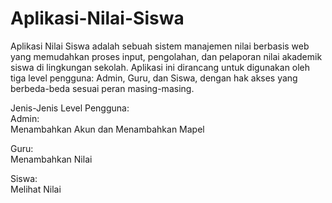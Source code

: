 # Aplikasi-Nilai-Siswa
Aplikasi Nilai Siswa adalah sebuah sistem manajemen nilai berbasis web yang memudahkan proses input, pengolahan, dan pelaporan nilai akademik siswa di lingkungan sekolah. Aplikasi ini dirancang untuk digunakan oleh tiga level pengguna: Admin, Guru, dan Siswa, dengan hak akses yang berbeda-beda sesuai peran masing-masing.

Jenis-Jenis Level Pengguna:<br>
Admin:<br>
Menambahkan Akun dan Menambahkan Mapel

Guru:<br>
Menambahkan Nilai

Siswa:<br>
Melihat Nilai
